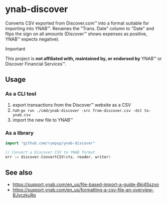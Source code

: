 # ynab-discover

Converts CSV exported from Discover.com™ into a format suitable for importing
into YNAB™. Renames the "Trans. Date" column to "Date" and flips the sign on 
all amounts (Discover™ shows expenses as positive, YNAB™ expects negative). 

> [!IMPORTANT]
> This project is **not affiliated with, maintained by, or endorsed by** YNAB™ or Discover Financial Services™.

## Usage

### As a CLI tool

1. export transactions from the Discover™ website as a CSV
2. run `go run ./cmd/ynab-discover -src from-discover.csv -dst to-ynab.csv`
3. import the new file to YNAB™

### As a library

```go
import "github.com/ryepup/ynab-discover"

// Convert a Discover CSV to YNAB format
err := discover.ConvertCSV(ctx, reader, writer)
```

## See also

- <https://support.ynab.com/en_us/file-based-import-a-guide-Bkj4Sszyo>
- <https://support.ynab.com/en_us/formatting-a-csv-file-an-overview-BJvczkuRq>